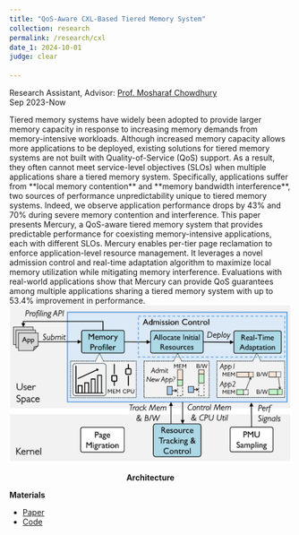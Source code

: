 ```yaml
---
title: "QoS-Aware CXL-Based Tiered Memory System"
collection: research
permalink: /research/cxl
date_1: 2024-10-01
judge: clear

---
```

<p>Research Assistant, Advisor: <a href="https://symbioticlab.org/">Prof. Mosharaf Chowdhury</a> <br>Sep 2023-Now</p>
Tiered memory systems have widely been adopted to provide larger memory capacity in response to increasing memory demands from memory-intensive workloads.
Although increased memory capacity allows more applications to be deployed, existing solutions for tiered memory systems are not built with Quality-of-Service (QoS) support.
As a result, they often cannot meet service-level objectives (SLOs) when multiple applications share a tiered memory system.
Specifically, applications suffer from **local memory contention** and **memory bandwidth interference**, two sources of performance unpredictability unique to tiered memory systems.
Indeed, we observe application performance drops by 43% and 70% during severe memory contention and interference. This paper presents Mercury, a QoS-aware tiered memory system that provides predictable performance for coexisting memory-intensive applications, each with different SLOs.
Mercury enables per-tier page reclamation to enforce application-level resource management.
It leverages a novel admission control and real-time adaptation algorithm to maximize local memory utilization while mitigating memory interference.
Evaluations with real-world applications show that Mercury can provide QoS guarantees among multiple applications sharing a tiered memory system with up to 53.4% improvement in performance.

<br>
<img src='/images/mercury_overview_new.png'>
<p><center><b>Architecture</b></center></p>

**Materials**
<ul>
<li><a href="https://arxiv.org/abs/2412.08938">Paper</a></li> 
<li><a href="https://github.com/SymbioticLab/Mercury">Code</a></li>
</ul>

